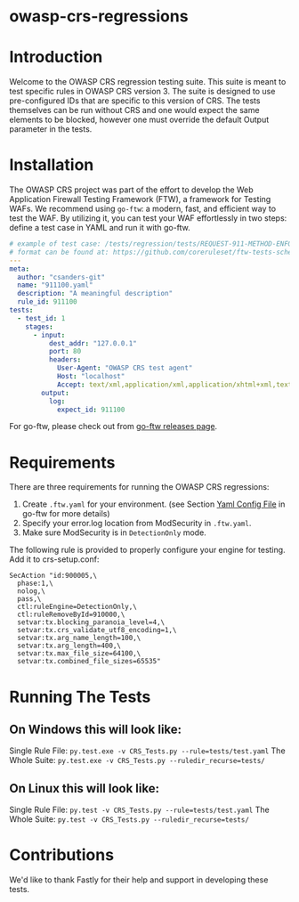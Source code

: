 owasp-crs-regressions
=====================

Introduction
============
Welcome to the OWASP CRS regression testing suite. This suite is meant to test specific rules in OWASP CRS version 3. The suite is designed to use pre-configured IDs that are specific to this version of CRS. The tests themselves can be run without CRS and one would expect the same elements to be blocked, however one must override the default Output parameter in the tests.

Installation
============
The OWASP CRS project was part of the effort to develop the Web Application Firewall Testing Framework (FTW), a framework for Testing WAFs. We recommend using `go-ftw`: a modern, fast, and efficient way to test the WAF. By utilizing it, you can test your WAF effortlessly in two steps: define a test case in YAML and run it with go-ftw.

```yaml
# example of test case: /tests/regression/tests/REQUEST-911-METHOD-ENFORCEMENT
# format can be found at: https://github.com/coreruleset/ftw-tests-schema
---
meta:
  author: "csanders-git"
  name: "911100.yaml"
  description: "A meaningful description"
  rule_id: 911100
tests:
  - test_id: 1
    stages:
      - input:
          dest_addr: "127.0.0.1"
          port: 80
          headers:
            User-Agent: "OWASP CRS test agent"
            Host: "localhost"
            Accept: text/xml,application/xml,application/xhtml+xml,text/html;q=0.9,text/plain;q=0.8,image/png,*/*;q=0.5
        output:
          log:
            expect_id: 911100
```

For go-ftw, please check out from [go-ftw releases page](https://github.com/coreruleset/go-ftw/releases).

Requirements
============
There are three requirements for running the OWASP CRS regressions:

1. Create `.ftw.yaml` for your environment. (see Section [Yaml Config File](https://github.com/coreruleset/go-ftw#yaml-config-file) in go-ftw for more details)
2. Specify your error.log location from ModSecurity in `.ftw.yaml`.
3. Make sure ModSecurity is in `DetectionOnly` mode.

The following rule is provided to properly configure your engine for testing. Add it to crs-setup.conf:
```
SecAction "id:900005,\
  phase:1,\
  nolog,\
  pass,\
  ctl:ruleEngine=DetectionOnly,\
  ctl:ruleRemoveById=910000,\
  setvar:tx.blocking_paranoia_level=4,\
  setvar:tx.crs_validate_utf8_encoding=1,\
  setvar:tx.arg_name_length=100,\
  setvar:tx.arg_length=400,\
  setvar:tx.max_file_size=64100,\
  setvar:tx.combined_file_sizes=65535"
```

Running The Tests
=================

On Windows this will look like:
-------------------------------
Single Rule File:
```py.test.exe -v CRS_Tests.py --rule=tests/test.yaml```
The Whole Suite:
```py.test.exe -v CRS_Tests.py --ruledir_recurse=tests/```

On Linux this will look like:
-----------------------------
Single Rule File:
```py.test -v CRS_Tests.py --rule=tests/test.yaml```
The Whole Suite:
```py.test -v CRS_Tests.py --ruledir_recurse=tests/```

Contributions
=============

We'd like to thank Fastly for their help and support in developing these tests.
